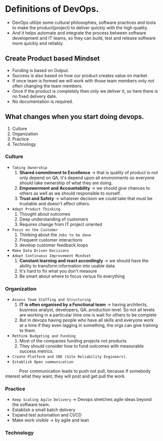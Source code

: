 # Definitions of DevOps.
* DevOps utilize some cultural philosophies, software practices and tools to make the product(project) to deliver quickly with the high quality.
* And it helps automate and integrate the process between software development and IT teams, so they can build, test and release software more quickly and reliably.
## Create Product based Mindset
* Funding is based on Output.
* Success is also based on how our product creates value on market.
* If once team is formed we will work with those team members only not often changing the team members.
* Once if the product is completely then only we deliver it, so here there is no fixed delivery date.
* No documentation is required.
## What changes when you start doing devops.
1. Culture
2. Organization
3. Practice
4. Technology

### Culture
* `Taking Ownership`
    1. **Shared commitment to Excellence** -> that is quality of product is not only depend on QA, it's depend upon all environments so everyone should take ownership of what they are doing.
    2. **Empowerment and Accountability** -> we should give chances to others as well as we should responsible to ourself.
    3. **Trust and Safety** -> whatever decision we could take that must be trustable and doesn't affect others.
* `Adopt Product Thinking`
    1. Thought about outcomes
    2. Deep understanding of customers
    3. Requires change from IT project oriented
* `Focus on the Customer`
    1. Thinking about the `Jobs to be done`
    2. Frequent customer interactions
    3. develop customer feedback loops
* `Make Data Driven Decisions`
* `Adopt Continuous Improvement Mindset`
    1. **Constant learning and react accordingly** -> we should have the ability to transform information into usable data.
    2. It's hard to fix what you don't measure
    3. Be smart about where to focus versus fix everything
### Organization
* `Assess Team Staffing and Structuring`
    1. **IT is often organised by a Functional team** -> having architects, business analyst, developers, QA, production level. So not all levels are working in a particular time one is wait for others to be complete
    2. But in devops having people who have all skills and everyone work at a time if they even lagging in something, the orgs can give training to them.
* `Rethink Budgeting and Funding`
    1. Most of the companies funding projects not products
    2. They should consider how to fund outcomes with measurable success metrics.
* `Create Platform and SRE (Site Reliability Engineers)`.
* `Establish Open communication`

&emsp;&emsp;&emsp; Poor communication leads to push not pull, because if somebody interest what they want, they will post and get pull the work.
### Practice
* `Keep Scaling Agile Delivery` -> Devops stretches agile ideas beyond the software team.
* Establish a small batch delivery
* Expand test automation and CI/CD
* Make work visible -> by agile and lean
### Technology
